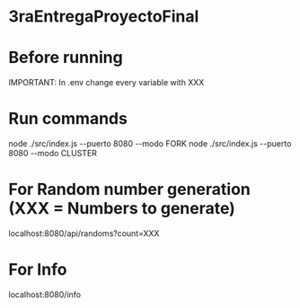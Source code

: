 # 3raEntregaProyectoFinal

# Before running
IMPORTANT: In .env change every variable with XXX

# Run commands 
node ./src/index.js --puerto 8080 --modo FORK
node ./src/index.js --puerto 8080 --modo CLUSTER

# For Random number generation (XXX = Numbers to generate)
localhost:8080/api/randoms?count=XXX

# For Info
localhost:8080/info